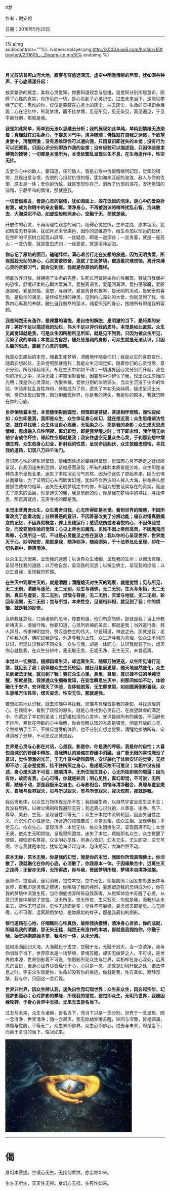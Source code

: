 #梦


作者：谢安朔

日期：2016年5月20日

---

{% aimg audiocontrols=""%}../video/cnplayer.png,http://k003.kiwi6.com/hotlink/1i0fbgyhc9/201605_-_Dream-cn.mp3{% endaimg %}

<br />

**月光皎洁普照山河大地，寂寥苍穹悠远深沉，虚空中明澈清晰的声音，犹如深谷钟声，于心底荡漾升起：**


放弃繁杂的概念，柔软心灵觉知，你要知道观念与思维，是觉知分别所现意识，阻碍了心性的真实，你所见的一切，是心见到了心灵记忆，过去未来当下，是能见攀缘了幻见；思维的你，仅仅是蒙蔽在心灵上的灰尘，抹去灰尘，生命的实相即会展现；心在记忆中，所现梦境，而不挂梦境，见无所见，见无染见，离见遍见，于见中离分别，那就是我。


**我是如此简单，简单到无法以思维去分析；我的展现如此单纯，单纯到情绪无法染着；真理就在幻垢身心，于妄念习气中，清净随顺；佛性就在自我之迷惑，于欲望贪婪中，清醒明澈；没有思维理性可以通向我，只因意识即迷失的本觉；没有行为可以还原我，只因心识分别即造作我的妄想；没有经验可以描述我，只因体验是束缚我的镣铐；一切都是本觉所为，本觉依繁乱呈现生生不息，在生命造作中，性空无挂。**


去爱你心中的敌人，要知道，任何敌人，皆是心性中仇恨情绪所幻现，觉知的错愕，显现出爱与恨，仇恨的心投射仇恨的相，犹如海水泛起的波浪，敌人与你的仇恨，原本是一体；爱你的仇敌，就是宽恕你自己，消散了仇恨的浪花，安抚觉知的错愕，宁静平和的情绪，那就是我。


**一切爱侣亲友，皆是心灵的宿债，犹如海面上，浪花泛起的泡沫，是心中的爱染折射我，成为你眼中的亲友眷属。清净身心，不再被泡沫的喧哗扰乱心智，泡沫散去，大海深沉不动，如虚空般映照身心，空融于无，那就是我。**


开放你的心灵，不再用理性观念的闸门，阻碍心灵觉照，生命之路，原本坦荡，犹如晴空无有杂染，犹如月光未曾染色，因你的思维造作，给生命加以命运的起伏，在空旷的平原树立起高山屏障，一丝疑虑，即是一道深谷；一丝贪着，就是一座高山；一念仇恨，就是狼虫虎豹；一丝爱欲，就是沼泽湖泊。


**你忘记了原始的面目，磕磕绊绊，满心艰苦行走在妄想的旅途，因为无明贪爱，所现孤独无助的身心，心灵爱欲取舍，造就了生死梦境，塑造着灾难烦恼，离开束缚心灵的贪婪习气，就会见到我，我就是你原始的模样。**


彻底放弃自我，就拥抱了生命的完整，生死长河皆是由你心性展现，释放自我保护的恐惧，舒缓轻柔的心即大爱海洋，爱脱离语言，爱蕴涵真理，爱扫荡邪魔，爱驱逐黑暗，爱是祝福，宽恕，与自律，爱是离舍的根本，是光明的流动，是安泰的喜悦，是极乐的满足，是终结恐惧的神灵，见到内心深处的大爱，你就见到了我，依靠内心离我的奉献，融化自我煎熬的坚冰，纯爱照亮的身心，接纳所有即是我的容颜。


**我是纯然无有造作，是裸露的喜悦，是自由的解脱，是明澈的当下，是轻柔的安详；美好不足以描述我的灿烂，伟大不足以评价我的质朴。本觉是如此直观，众生见闻觉知就是我，可是众生因所想所见所知，就是见不到我，只因为被众生所见，污染了我的单纯；本觉亘古自然，随处皆是祂的身影，可众生就是无法认识，只因头脑的思虑，蒙蔽了心灵的眼睛。**


我是众生原始的本觉，随着生死梦境，清醒地伴随着你们；我是众生的喜怒哀乐，随着妄想起伏，无染觉照那就是我；我是众生见闻觉知，随着你们的心灵觉受，意识分别，所现缘起缘灭，却在生灭中如如不动；一切境界因心灵分别而升起，我在你的所见之中，清净无挂；宇宙倒影着我，因妄想中你辨认了我，现出众生原始的光明；我是你心灵深处，仇恨幸福，爱欲分别的体验源头，当众生沉浸于生命的体验，体验却扰乱自性祥和，体验成为了你，遗失了本初无染纯明，疑虑呈现出光明，觉悟体现出智慧，因分别而现世界，你是我的迷失，我是你的原本，我就沉睡在你的心底。


**世界倒映着本觉，本觉随倒影而圆觉，烦恼即是菩提，菩提相伴烦恼，而性寂如如；众生即是我，我即是众生，众生体证身心如幻，就在接近我；众生思维诸法性空，就在寻找我；众生体证自心现量，无垢染之心，那是我的身影；众生熄灭思虑情绪，思虑融入自性明寂，离幻即觉，即是我梦醒之时；当下即永恒，我伴随无始劫宇宙成住坏空，缘起性空那就是我；我安住虚空无量众生心灵，于刹那妄想中熠熠生辉，众生依身心幻业，折射我的性质，呈现命运起伏，众生依疑虑烦恼，寻找我的道路，幻现八万四千法门。**


意识因心性的紧张所呈现，情绪因焦虑的攀缘所呈现，觉知因心灵不确定之疑虑所呈现，自我因迷失的恐惧，紧缩感而呈现；所有的体验本质皆是苦难，众生即是诸种苦患所呈现业果，迷失了本性沉沦习气煎熬，因为你迷失了原始本来，因为恐惧从而攀缘，为了证明幻心从而取舍幻境，犹如不会游泳的人掉入大海，拼命挣扎想要抓住救命的稻草，迷失在无明梦境之中的你，却因为想要证实存在的真实，而迷失了原来的面目，你是迷失的我，我是觉醒的你，你是我在梦境中的寻找，寻找停息，那远离疑虑，无需寻找的即是我。


**本觉未曾离舍众生，众生离舍自我，心无所得即是本觉。看到世界的眼睛，不因所看改变了能看功能；分辨善恶的意识，不因善恶改变了分辨功能；储存对错真假概念的记忆，不因真假概念，停止思维运行；感受悲伤或者喜悦的心，不因体验觉受，而改变能体验的觉知；心见上帝也见魔鬼，见性不因上帝而高贵，不因魔鬼而卑微，心灵所见一切，不过是心灵能见之性在波动；我以你的心呈现世界，世界熄灭于心，妙明轻安，那就是我，随净则净，随染则染，于十法界处处呈现，却在一切名相中，落落清净。**


以众生生灭因果，呈现我的迷惑；以世界众生诸相，呈现我的生命；以诸法真理，呈现寻找我的道路；以万物自然，呈现我的流浪；以微尘佛土，呈现我的烦恼；以众生自我，呈现我的煎熬。


**在生灭中观察生灭的，就是清醒；清醒熄灭对生灭的观察，就是觉悟；见与所见，无二无别，清醒与迷茫，无二无别，众生与诸佛，无二无别，生灭与永恒，无二无别，真实与虚妄，无二无别，烦恼与菩提，无二无别，天堂与地狱，无二无别，轮回与涅槃，无二无别；觉与所觉，本来性空，见诸相非相，就见到了我；你的烦恼，就是我的妙觉。**


当佛教徒念经，口诵诸佛的名号，你要知道，他们所念的佛，那就是我；当上帝教祈祷天主，虔诚忏悔，你要知道，心灵所祈祷的圣灵，那就是我；当外道行者，拜火拜月，祈求神明加持，赞叹造物主的伟大，你要知道，神迹之光，那就是我；老子称我为道，佛陀说我是性，外道尊我为上梵，众生追寻我为真理，依众生不同的认识，所现认识我的不同众生，众生与我，却是一体同心，认识我就有了你，熄灭你心就是我，在众生分辨中，我无取无舍，无垢无净，无生无灭，未曾远离。


**本觉以一切展现，随顺因缘生灭，却远离生灭，随顺万物更迭，众生所见诸行无常，就见到了我；我伴随众生生死轮回，随日月星辰更替，随天地自然变化，众生见到诸法无我，就见到了我；我在众生心里，身里，意里，意识挂不住的单纯觉醒，那就是我，我渗透众生细微觉知，在妄念瞬息生灭中，刹那间如如不动，体验融化于安详，安详熄灭了体验，当体验脱落，无生即觉照，如如圆满倒影着我，众生思维万法性空，熄灭妄念，性空无住，那就是我。**


若想如实地认识我，就去烦恼中寻找我，烦恼与真理皆是我的身影，寻找真理的心，在烦恼中，看到了烦恼的源头，就是心寻找到心灵自己，在欲望肆虐的满足中，你遗忘了本初的圣洁；在舒缓松坦的心灵中，安详接纳所有的痛苦，不回避也不排斥，紧张在停歇的心中融解，你会觉醒认知的本质是错觉，彻底开放的心灵，全然接纳了当下，不排斥觉受的体验，也不分别妄想之觉察，清醒地接纳所有，安详消散了分辨，不可思议那就是我。


**世界是心灵与心影在对话，心是我，影是你，你是我的呼吸，我是你的自性；大喜悦自深沉的舒缓中释放，自我辨认的紧缩在舒缓中消融，当广袤无限的喜悦淹没了意识，觉性清澈的光芒，于无作意中朗然圆明，安详融化了体验安详的觉受，无挂即不动；无杂是觉照，挂不住所照之身心，思虑熄灭故不可思议；实相中没有描述，身心熄灭故不可说；随顺清净，无所住而生其心，心无所挂即我的周遍；因为有你，故而有我，心心可得，你就是轮回；明心见性，离幻即觉，不可说，无所得，随缘不动，那是我极乐之自由，心与影相合，烦恼与清净融合，真理与虚妄熄灭，自我与世界寂灭，见与所见寂灭，觉与所觉寂灭，寂灭现前，那就是我。**


我远离形体，以众生万物体现无所不在；我超越生命，以自然宇宙呈现生生不息；我没有居所，以微尘佛刹所现遍际无穷；我远离心识分别，以善恶、垢净、高下、尊卑、美丑、生死，呈现自性平等无二；众生于本觉中流转轮回，因迷失自性之义，而沉沦在心性迷茫，所营造的烦恼苦海；本觉无相，依众生相，呈现佛相；本觉无心，依众生心，呈现清净；本觉无住，依众生因缘生灭，呈现圆满不动；本觉无我，依众生无明烦恼，呈现寂照圆觉。迷失了本觉，烦恼即名众生，众生觉醒了烦恼，烦恼即名菩提。众生明心见性，则身心皆幻，幻本无生，无生即空，空无可得。你与我就是本觉，犹如沧海泛起泡沫，泡沫熄灭，大海岿然不动。


**原本无你，原本无我，你是我的幻觉，我是你的本觉，我因你所现真理佛土，你消散了，我就融化在你的心底，心消散了，你我原本一体，于因缘聚合中，远离生灭之挂碍；无智亦无得，无所得故，你与我，皆因梦境所现，梦境本自清净涅槃。**


迷即你，觉是我，迷幻消散，觉性本空，空中无色，即是圆照；因妄想彰显出你与世界，自我即是灵魂之镣铐，你阻隔了我的纯然，妄想塑造我的恐惧成为你，你在我的梦境中流浪生死，当你彻底抛弃所有自我获得，从觉知体验中苏醒了心灵，从意识思维中解脱了觉性，见无所见，觉无所觉，生灭寂灭，你就是我，而我却从未来去，空性无可证得，见性无挂即是空；觉性不可攀缘，妄念熄灭即是觉。心无所得，心不可得，远离颠倒梦想，是你原始的样子，那是我最初的倒影。


**修行道路在心地，仔细甄别心性真伪，破除我执傲慢，清净身心贪欲，你的成就，即展现我的清醒，那无染无挂，纯然无有造作的本初，那就是我拥抱你，你融于我，始觉拥抱原始本觉，我与你一体，从未分离。**


犹如雨滴回归大海，大海融化于虚空，空融于无，无融于寂灭，当一念清净，我与你消散于当下，世界原本是一场梦境，梦境苏醒，却实无做梦之人，不可说，是世界的本源，世界倒影着不可说，依倒影所现众生与世界，实相却在身心深处，远离思虑言说，当身心世界尽皆融化于心，心只是一念，那就是幻境升起之处，诸法停息之时，宇宙众生皆是你，生命却没有你的痕迹，你就是我，性自真如，寂静涅槃，我与你，只因这一念幻现。


**世界非世界，因众生辨认我，迷失自性而幻现世界；众生非众生，因妄起空华，幻现梦影而心；心对梦影的攀缘，所现我的错觉，错觉即众生，无明乃世界，我随因缘轮转，于身心世界中无挂，无来无去是名当下。**


过去与未来，众生与诸佛，皆名当下，而当下只是一念分别，世界于一念呈现，随一念清净，世界清净；随一念寂灭，那无始劫梦境苏醒，轮回与涅槃，皆是圆满，烦恼与觉醒，平等无二，众生界即佛界，众生心即佛心，过去与未来，即是当下，而离于言说的当下，性寂如来。

![](./assets/23001-meng.jpg)

---
# 偈


身幻本菩提，空镜心无生。无挂何曾拭，亦尘亦如来。


生生无所生，灭灭性无得。身幻心无挂，生死性如来。